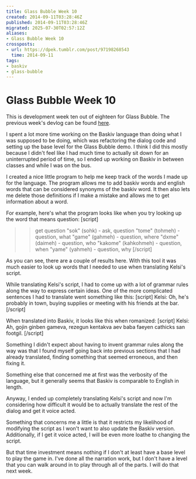 ```yaml
---
title: Glass Bubble Week 10
created: 2014-09-11T03:28:46Z
published: 2014-09-11T03:28:46Z
migrated: 2025-07-30T02:57:12Z
aliases:
- Glass Bubble Week 10
crossposts:
- url: https://dpek.tumblr.com/post/97198268543
  time: 2014-09-11
tags:
- baskiv
- glass-bubble
---
```


# Glass Bubble Week 10

This is development week ten out of eighteen for Glass Bubble. The previous week's devlog can be found [here](20140902020533.md).

I spent a lot more time working on the Baskiv language than doing what I was supposed to be doing, which was refactoring the dialog code and setting up the base level for the Glass Bubble demo. I think I did this mostly because I didn't feel like I had much time to actually sit down for an uninterrupted period of time, so I ended up working on Baskiv in between classes and while I was on the bus.

I created a nice little program to help me keep track of the words I made up for the language. The program allows me to add baskiv words and english words that can be considered synonyms of the baskiv word. It then also lets me delete those definitions if I make a mistake and allows me to get information about a word.

For example, here's what the program looks like when you try looking up the word that means question:
[script]
>> get question
"sok" (sohk) - ask, question
"tome" (tohmeh) - question, what
"game" (gahmeh) - question, where
"dxme" (daimeh) - question, who
"kakome" (kahkohmeh) - question, when
"yame" (yahmeh) - question, why
[/script]

As you can see, there are a couple of results here. With this tool it was much easier to look up words that I needed to use when translating Kelsi's script.

While translating Kelsi's script, I had to come up with a lot of grammar rules along the way to express certain ideas. One of the more complicated sentences I had to translate went something like this:
[script]
Kelsi: Oh, he's probably in town, buying supplies or meeting with his friends at the bar.
[/script]

When translated into Baskiv, it looks like this when romanized:
[script]
Kelsi: Ah, gojin ginben gameva, rezegun kentakva aev baba faeyen cathicks san footgil.
[/script]

Something I didn't expect about having to invent grammar rules along the way was that I found myself going back into previous sections that I had already translated, finding something that seemed erroneous, and then fixing it.

Something else that concerned me at first was the verbosity of the language, but it generally seems that Baskiv is comparable to English in length.

Anyway, I ended up completely translating Kelsi's script and now I'm considering how difficult it would be to actually translate the rest of the dialog and get it voice acted.

Something that concerns me a little is that it restricts my likelihood of modifying the script as I won't want to also update the Baskiv version. Additionally, if I get it voice acted, I will be even more loathe to changing the script.

But that time investment means nothing if I don't at least have a base level to play the game in. I've done all the narration work, but I don't have a level that you can walk around in to play through all of the parts. I will do that next week.
